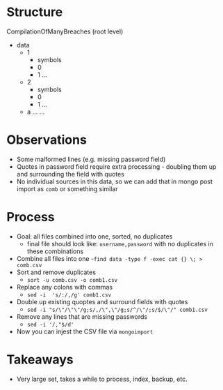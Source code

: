 # Structure

CompilationOfManyBreaches (root level)
+ data
	+ 1
		+ symbols
		+ 0
		+ 1 
		...
	+ 2
		+ symbols
		+ 0
		+ 1 
		...
	+ a
	...
...


# Observations
- Some malformed lines (e.g. missing password field)
- Quotes in password field require extra processing - doubling them up and surrounding the field with quotes
- No individual sources in this data, so we can add that in mongo post import as `comb` or something similar

# Process

- Goal: all files combined into one, sorted, no duplicates
  - final file should look like: `username,password` with no duplicates in these combinations
- Combine all files into one
	-`find data -type f -exec cat {} \; > comb.csv`
- Sort and remove duplicates
	- `sort -u comb.csv -o comb1.csv`	
- Replace any colons with commas
	- `sed -i  's/:/,/g' comb1.csv`
- Double up existing quoptes and surround fields with quotes
	- `sed -i "s/\"/\"\"/g;s/,/\",\"/g;s/^/\"/;s/$/\"/" comb1.csv`		
- Remove any lines that are missing passwords
	- `sed -i '/,"$/d'`
- Now you can injest the CSV file via `mongoimport`

# Takeaways
- Very large set, takes a while to process, index, backup, etc.
